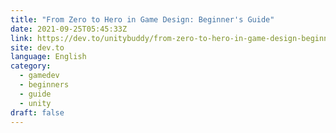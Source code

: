 ```yaml
---
title: "From Zero to Hero in Game Design: Beginner's Guide"
date: 2021-09-25T05:45:33Z
link: https://dev.to/unitybuddy/from-zero-to-hero-in-game-design-beginner-s-guide-1p9m?utm_medium=RSS&utm_source=news.12bit.vn
site: dev.to
language: English
category:
  - gamedev
  - beginners
  - guide
  - unity
draft: false
---
```

